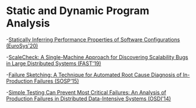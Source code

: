 # Static and Dynamic Program Analysis

-[Statically Inferring Performance Properties of Software Configurations (EuroSys'20)](https://git.ece.iastate.edu/data-storage-lab/papers/static-and-dynamic-program-analysis/-/blob/master/paper/eurosys20-performance.pdf)

-[ScaleCheck: A Single-Machine Approach for Discovering Scalability Bugs in Large Distributed Systems (FAST'19)](https://git.ece.iastate.edu/data-storage-lab/papers/static-and-dynamic-program-analysis/-/blob/master/paper/fast19-stuardo.pdf)

-[Failure Sketching: A Technique for Automated Root Cause Diagnosis of In-Production Failures (SOSP'15)](https://git.ece.iastate.edu/data-storage-lab/papers/static-and-dynamic-program-analysis/-/blob/master/paper/15_failure_sketching.pdf)

-[Simple Testing Can Prevent Most Critical Failures: An Analysis of Production Failures in Distributed Data-Intensive Systems (OSDI'14)](https://git.ece.iastate.edu/data-storage-lab/papers/static-and-dynamic-program-analysis/-/blob/master/paper/osdi14-paper-yuan.pdf)